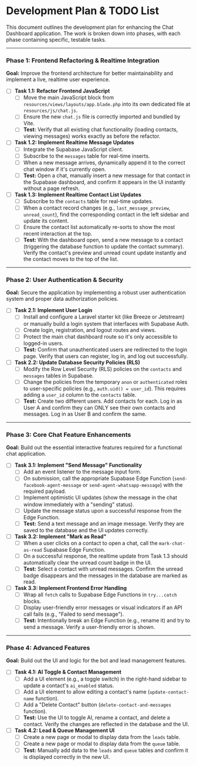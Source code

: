 # Development Plan & TODO List

This document outlines the development plan for enhancing the Chat Dashboard application. The work is broken down into phases, with each phase containing specific, testable tasks.

---

### **Phase 1: Frontend Refactoring & Realtime Integration**

**Goal:** Improve the frontend architecture for better maintainability and implement a live, realtime user experience.

- [ ] **Task 1.1: Refactor Frontend JavaScript**
    - [ ] Move the main JavaScript block from `resources/views/layouts/app.blade.php` into its own dedicated file at `resources/js/chat.js`.
    - [ ] Ensure the new `chat.js` file is correctly imported and bundled by Vite.
    - [ ] **Test:** Verify that all existing chat functionality (loading contacts, viewing messages) works exactly as before the refactor.

- [ ] **Task 1.2: Implement Realtime Message Updates**
    - [ ] Integrate the Supabase JavaScript client.
    - [ ] Subscribe to the `messages` table for real-time inserts.
    - [ ] When a new message arrives, dynamically append it to the correct chat window if it's currently open.
    - [ ] **Test:** Open a chat, manually insert a new message for that contact in the Supabase dashboard, and confirm it appears in the UI instantly without a page refresh.

- [ ] **Task 1.3: Implement Realtime Contact List Updates**
    - [ ] Subscribe to the `contacts` table for real-time updates.
    - [ ] When a contact record changes (e.g., `last_message_preview`, `unread_count`), find the corresponding contact in the left sidebar and update its content.
    - [ ] Ensure the contact list automatically re-sorts to show the most recent interaction at the top.
    - [ ] **Test:** With the dashboard open, send a new message to a contact (triggering the database function to update the contact summary). Verify the contact's preview and unread count update instantly and the contact moves to the top of the list.

---

### **Phase 2: User Authentication & Security**

**Goal:** Secure the application by implementing a robust user authentication system and proper data authorization policies.

- [ ] **Task 2.1: Implement User Login**
    - [ ] Install and configure a Laravel starter kit (like Breeze or Jetstream) or manually build a login system that interfaces with Supabase Auth.
    - [ ] Create login, registration, and logout routes and views.
    - [ ] Protect the main chat dashboard route so it's only accessible to logged-in users.
    - [ ] **Test:** Confirm that unauthenticated users are redirected to the login page. Verify that users can register, log in, and log out successfully.

- [ ] **Task 2.2: Update Database Security Policies (RLS)**
    - [ ] Modify the Row Level Security (RLS) policies on the `contacts` and `messages` tables in Supabase.
    - [ ] Change the policies from the temporary `anon` or `authenticated` roles to user-specific policies (e.g., `auth.uid() = user_id`). This requires adding a `user_id` column to the `contacts` table.
    - [ ] **Test:** Create two different users. Add contacts for each. Log in as User A and confirm they can ONLY see their own contacts and messages. Log in as User B and confirm the same.

---

### **Phase 3: Core Chat Feature Enhancements**

**Goal:** Build out the essential interactive features required for a functional chat application.

- [ ] **Task 3.1: Implement "Send Message" Functionality**
    - [ ] Add an event listener to the message input form.
    - [ ] On submission, call the appropriate Supabase Edge Function (`send-facebook-agent-message` or `send-agent-whatsapp-message`) with the required payload.
    - [ ] Implement optimistic UI updates (show the message in the chat window immediately with a "sending" status).
    - [ ] Update the message status upon a successful response from the Edge Function.
    - [ ] **Test:** Send a text message and an image message. Verify they are saved to the database and the UI updates correctly.

- [ ] **Task 3.2: Implement "Mark as Read"**
    - [ ] When a user clicks on a contact to open a chat, call the `mark-chat-as-read` Supabase Edge Function.
    - [ ] On a successful response, the realtime update from Task 1.3 should automatically clear the unread count badge in the UI.
    - [ ] **Test:** Select a contact with unread messages. Confirm the unread badge disappears and the messages in the database are marked as read.

- [ ] **Task 3.3: Implement Frontend Error Handling**
    - [ ] Wrap all `fetch` calls to Supabase Edge Functions in `try...catch` blocks.
    - [ ] Display user-friendly error messages or visual indicators if an API call fails (e.g., "Failed to send message").
    - [ ] **Test:** Intentionally break an Edge Function (e.g., rename it) and try to send a message. Verify a user-friendly error is shown.

---

### **Phase 4: Advanced Features**

**Goal:** Build out the UI and logic for the bot and lead management features.

- [ ] **Task 4.1: AI Toggle & Contact Management**
    - [ ] Add a UI element (e.g., a toggle switch) in the right-hand sidebar to update a contact's `ai_enabled` status.
    - [ ] Add a UI element to allow editing a contact's name (`update-contact-name` function).
    - [ ] Add a "Delete Contact" button (`delete-contact-and-messages` function).
    - [ ] **Test:** Use the UI to toggle AI, rename a contact, and delete a contact. Verify the changes are reflected in the database and the UI.

- [ ] **Task 4.2: Lead & Queue Management UI**
    - [ ] Create a new page or modal to display data from the `leads` table.
    - [ ] Create a new page or modal to display data from the `queue` table.
    - [ ] **Test:** Manually add data to the `leads` and `queue` tables and confirm it is displayed correctly in the new UI.
